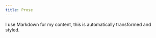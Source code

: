 ```yaml
---
title: Prose
---
```

I use Markdown for my content, this is automatically transformed and styled.

<example url='/kanga/example/typography/prose' height='600'>